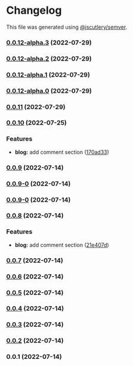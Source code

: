 # Changelog

This file was generated using [@jscutlery/semver](https://github.com/jscutlery/semver).

### [0.0.12-alpha.3](https://github.com/yurikrupnik/nx-go-playground/compare/infra-commands-0.0.12-alpha.2...infra-commands-0.0.12-alpha.3) (2022-07-29)

### [0.0.12-alpha.2](https://github.com/yurikrupnik/nx-go-playground/compare/infra-commands-0.0.12-alpha.1...infra-commands-0.0.12-alpha.2) (2022-07-29)

### [0.0.12-alpha.1](https://github.com/yurikrupnik/nx-go-playground/compare/infra-commands-0.0.12-alpha.0...infra-commands-0.0.12-alpha.1) (2022-07-29)

### [0.0.12-alpha.0](https://github.com/yurikrupnik/nx-go-playground/compare/infra-commands-0.0.11...infra-commands-0.0.12-alpha.0) (2022-07-29)

### [0.0.11](https://github.com/yurikrupnik/nx-go-playground/compare/infra-commands-0.0.10...infra-commands-0.0.11) (2022-07-29)

### [0.0.10](https://github.com/yurikrupnik/nx-go-playground/compare/infra-commands-0.0.9...infra-commands-0.0.10) (2022-07-25)


### Features

* **blog:** add comment section ([170ad33](https://github.com/yurikrupnik/nx-go-playground/commit/170ad3307f34fc401e78bbaec286d43a8bbd5be4))

### [0.0.9](https://github.com/yurikrupnik/nx-go-playground/compare/infra-commands-0.0.9-0...infra-commands-0.0.9) (2022-07-14)

### [0.0.9-0](https://github.com/yurikrupnik/nx-go-playground/compare/infra-commands-0.0.9-0...infra-commands-0.0.9-0) (2022-07-14)

### [0.0.9-0](https://github.com/yurikrupnik/nx-go-playground/compare/infra-commands-0.0.8...infra-commands-0.0.9-0) (2022-07-14)

### [0.0.8](https://github.com/yurikrupnik/nx-go-playground/compare/infra-commands-0.0.7...infra-commands-0.0.8) (2022-07-14)


### Features

* **blog:** add comment section ([21e407d](https://github.com/yurikrupnik/nx-go-playground/commit/21e407d6b8af74f00ce219d0b44dfdb24b596590))

### [0.0.7](https://github.com/yurikrupnik/nx-go-playground/compare/infra-commands-0.0.6...infra-commands-0.0.7) (2022-07-14)

### [0.0.6](https://github.com/yurikrupnik/nx-go-playground/compare/infra-commands-0.0.5...infra-commands-0.0.6) (2022-07-14)

### [0.0.5](https://github.com/yurikrupnik/nx-go-playground/compare/infra-commands-0.0.4...infra-commands-0.0.5) (2022-07-14)

### [0.0.4](https://github.com/yurikrupnik/nx-go-playground/compare/infra-commands-0.0.3...infra-commands-0.0.4) (2022-07-14)

### [0.0.3](https://github.com/yurikrupnik/nx-go-playground/compare/infra-commands-0.0.2...infra-commands-0.0.3) (2022-07-14)

### [0.0.2](https://github.com/yurikrupnik/nx-go-playground/compare/infra-commands-0.0.1...infra-commands-0.0.2) (2022-07-14)

### 0.0.1 (2022-07-14)
